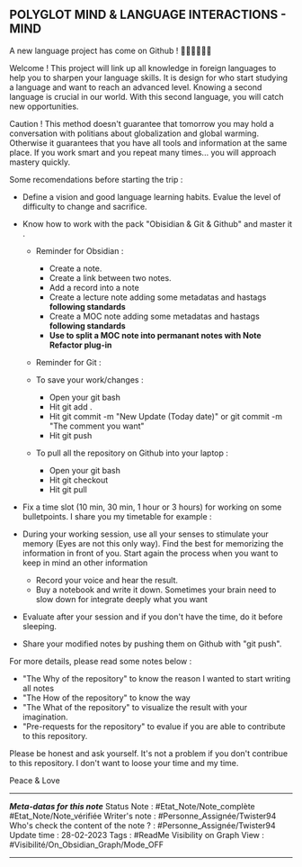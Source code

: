 POLYGLOT MIND & LANGUAGE INTERACTIONS -  MIND 
----------------------------------------------------

A new language project has come on Github ! 🍾🍾🍾🍾🍾🍾 

Welcome ! This project will link up all knowledge in foreign languages to help you to sharpen your language skills. It is design for who start studying a language and want to reach an advanced level. Knowing a second language is crucial in our world. With this second language, you will catch new opportunities. 

Caution ! This method doesn't guarantee that tomorrow you may hold a conversation with politians about globalization and global warming. Otherwise it guarantees that you have all tools and information at the same place. If you work smart and you repeat many times... you will approach mastery quickly. 

Some recomendations before starting the trip :
- Define a vision and good language learning habits. Evalue the level of difficulty to change and sacrifice.

- Know how to work with the pack "Obisidian & Git & Github" and master it .
  - Reminder for Obsidian : 
    - Create a note.
    - Create a link between two notes.
    - Add a record into a note
    - Create a lecture note adding some metadatas and hastags **following standards**
    - Create a MOC note adding some metadatas and hastags **following standards**
    - **Use to split a MOC note into permanant notes with Note Refactor plug-in**
  
  - Reminder for Git :
   - To save your work/changes : 
     - Open your git bash  
     - Hit git add .
     - Hit git commit -m "New Update (Today date)" or git commit -m "The comment you want" 
     - Hit git push
   - To pull all the repository on Github into your laptop : 
     - Open your git bash  
     - Hit git checkout    
     - Hit git pull    

- Fix a time slot (10 min, 30 min, 1 hour or 3 hours) for working on some bulletpoints. I share you my timetable for example :






- During your working session, use all your senses to stimulate your memory (Eyes are not this only way). Find the best for memorizing the information in front of you. Start again the process when you want to keep in mind an other information
  - Record your voice and hear the result.
  - Buy a notebook and write it down. Sometimes your brain need to slow down for integrate deeply what you want 
-  Evaluate after your session and if you don't have the time, do it before sleeping.
-  Share your modified notes by pushing them on Github with "git push".

For more details, please read some notes below : 
- "The Why of the repository" to know the reason I wanted to start writing all notes
- "The How of the repository" to know the way 
- "The What of the repository" to visualize the result with your imagination.
- "Pre-requests for the repository" to evalue if you are able to contribute to this repository. 

Please be honest and ask yourself. It's not a problem if you don't contribue to this repository. I don't want to loose your time and my time.

Peace & Love


***
***Meta-datas for this note*** 
Status Note : #Etat_Note/Note_complète #Etat_Note/Note_vérifiée
Writer's note : #Personne_Assignée/Twister94
Who's check the content of the note ? : #Personne_Assignée/Twister94
Update time : 28-02-2023
Tags : #ReadMe
Visibility on Graph View : #Visibilité/On_Obsidian_Graph/Mode_OFF
***

